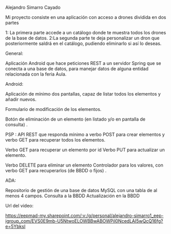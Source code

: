 Alejandro Simarro Cayado


Mi proyecto consiste en una aplicación con  acceso a drones dividida en dos partes 

1: La primera parte accede a un catálogo donde te muestra todos los drones de la base de datos.
2:La segunda parte te deja personalizar un dron que posteriormente saldrá en el catálogo, pudiendo eliminarlo si así lo deseas.

General:

Aplicación Android que hace peticiones REST a un servidor Spring que se conecta a una base de datos, para manejar datos de alguna entidad relacionada con la feria Aula.


Android:

Aplicación de mínimo dos pantallas, capaz de listar todos los elementos y añadir nuevos.

Formulario de modificación de los elementos.

Botón de eliminación de un elemento (en listado y/o en pantalla de consulta) . 




PSP :
API REST que responda mínimo a verbo POST para crear elementos y verbo GET para recuperar todos los elementos.

Verbo GET para recuperar un elemento por id  Verbo PUT para actualizar un elemento.

Verbo DELETE para eliminar un elemento   Controlador para los valores, con verbo GET para recuperarlos (de BBDD o fijos) . 


ADA:

Repositorio de gestión de una base de datos MySQL con una tabla de al menos 4 campos.
Consulta a la BBDD 
Actualización en la BBDD



Url del video:

https://eepmad-my.sharepoint.com/:v:/g/personal/alejandro-simarro1_eep-igroup_com/EVS0E9mb-U5NtwoELOWBBwABOWPil0NcedLAI5wQcQ16fg?e=5YbksI